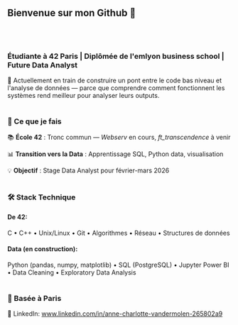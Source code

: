 ## Bienvenue sur mon Github 👋
<br><br>

### Étudiante à 42 Paris | Diplômée de l'emlyon business school | Future Data Analyst
🎯 Actuellement en train de construire un pont entre le code bas niveau et l'analyse de données — parce que comprendre comment fonctionnent les systèmes rend meilleur pour analyser leurs outputs.
<br><br>


### 🚀 Ce que je fais
📚 **École 42** : Tronc commun — *Webserv* en cours, *ft_transcendence* à venir

📊 **Transition vers la Data** : Apprentissage SQL, Python data, visualisation

💡 **Objectif** : Stage Data Analyst pour février-mars 2026
<br><br>


### 🛠️ Stack Technique
#### **De 42**: 
C • C++ • Unix/Linux • Git • Algorithmes • Réseau • Structures de données

#### **Data (en construction)**: 
Python (pandas, numpy, matplotlib) • SQL (PostgreSQL) • Jupyter
Power BI • Data Cleaning • Exploratory Data Analysis
<br><br>


### 📍 Basée à Paris
🔗 LinkedIn: www.linkedin.com/in/anne-charlotte-vandermolen-265802a9
